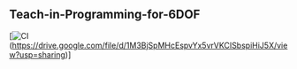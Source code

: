 ## Teach-in-Programming-for-6DOF


[![CI](https://user-images.githubusercontent.com/90580636/146715108-1660aa04-797d-440a-94c8-685e0d56854d.png) (https://drive.google.com/file/d/1M3BjSpMHcEspvYx5vrVKCISbspiHiJ5X/view?usp=sharing)]
